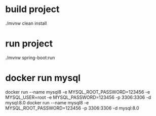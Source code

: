 # build project
./mvnw clean install

# run project
./mvnw spring-boot:run

# docker run mysql 
docker run --name mysql8 -e MYSQL_ROOT_PASSWORD=123456 -e MYSQL_USER=root -e MYSQL_PASSWORD=123456 -p 3306:3306 -d mysql:8.0
docker run --name mysql8 -e MYSQL_ROOT_PASSWORD=123456 -p 3306:3306 -d mysql:8.0